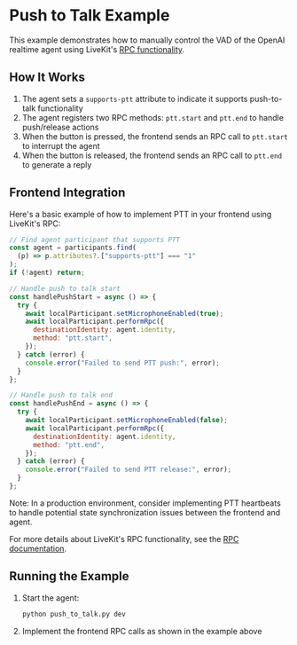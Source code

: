 # Push to Talk Example

This example demonstrates how to manually control the VAD of the OpenAI realtime agent using LiveKit's [RPC functionality](https://docs.livekit.io/home/client/data/rpc/).

## How It Works

1. The agent sets a `supports-ptt` attribute to indicate it supports push-to-talk functionality
2. The agent registers two RPC methods: `ptt.start` and `ptt.end` to handle push/release actions
3. When the button is pressed, the frontend sends an RPC call to `ptt.start` to interrupt the agent
4. When the button is released, the frontend sends an RPC call to `ptt.end` to generate a reply

## Frontend Integration

Here's a basic example of how to implement PTT in your frontend using LiveKit's RPC:

```javascript
// Find agent participant that supports PTT
const agent = participants.find(
  (p) => p.attributes?.["supports-ptt"] === "1"
);
if (!agent) return;

// Handle push to talk start
const handlePushStart = async () => {
  try {
    await localParticipant.setMicrophoneEnabled(true);
    await localParticipant.performRpc({
      destinationIdentity: agent.identity,
      method: "ptt.start",
    });
  } catch (error) {
    console.error("Failed to send PTT push:", error);
  }
};

// Handle push to talk end
const handlePushEnd = async () => {
  try {
    await localParticipant.setMicrophoneEnabled(false);
    await localParticipant.performRpc({
      destinationIdentity: agent.identity,
      method: "ptt.end",
    });
  } catch (error) {
    console.error("Failed to send PTT release:", error);
  }
};
```

Note: In a production environment, consider implementing PTT heartbeats to handle potential state synchronization issues between the frontend and agent.

For more details about LiveKit's RPC functionality, see the [RPC documentation](https://docs.livekit.io/home/client/data/rpc/).

## Running the Example

1. Start the agent:
   ```bash
   python push_to_talk.py dev
   ```

2. Implement the frontend RPC calls as shown in the example above

